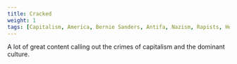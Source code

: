 ```yaml
---
title: Cracked
weight: 1
tags: [Capitalism, America, Bernie Sanders, Antifa, Nazism, Rapists, Horseshoe Theory, Dog Whistling]
---
```


A lot of great content calling out the crimes of capitalism and the dominant culture.
